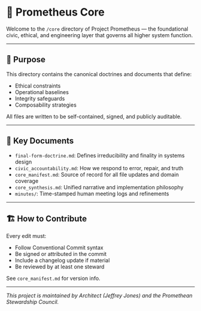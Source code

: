 # 🧭 Prometheus Core

Welcome to the `/core` directory of Project Prometheus — the foundational civic, ethical, and engineering layer that governs all higher system function.

---

## 📂 Purpose

This directory contains the canonical doctrines and documents that define:

- Ethical constraints
- Operational baselines
- Integrity safeguards
- Composability strategies

All files are written to be self-contained, signed, and publicly auditable.

---

## 📑 Key Documents

- `final-form-doctrine.md`: Defines irreducibility and finality in systems design
- `civic_accountability.md`: How we respond to error, repair, and truth
- `core_manifest.md`: Source of record for all file updates and domain coverage
- `core_synthesis.md`: Unified narrative and implementation philosophy
- `minutes/`: Time-stamped human meeting logs and refinements

---

## 🏗️ How to Contribute

Every edit must:
- Follow Conventional Commit syntax
- Be signed or attributed in the commit
- Include a changelog update if material
- Be reviewed by at least one steward

See `core_manifest.md` for version info.

---

*This project is maintained by Architect (Jeffrey Jones) and the Promethean Stewardship Council.*
